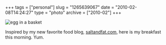 +++
tags = ["personal"]
slug = "1265639067"
date = "2010-02-08T14:24:27"
type = "photo"
archive = ["2010-02"]
+++

![egg in a basket][1]

Inspired by my new favorite food blog, [saltandfat.com][2], here is my
breakfast this morning. Yum.

[1]: http://41.media.tumblr.com/tumblr_kxj1crmYXD1qaxyu1o1_1280.jpg
[2]: http://saltandfat.com/post/374443122/eggs-in-a-basket
